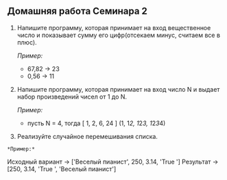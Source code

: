 ## Домашняя работа Семинара 2

1. Напишите программу, которая принимает на вход вещественное число и показывает 
сумму его цифр(отсекаем минус, считаем все в плюс).
    
    *Пример:*
    
    - 67,82 -> 23
    - 0,56 -> 11
2. Напишите программу, которая принимает на вход число N и выдает 
набор произведений чисел от 1 до N.
    
    *Пример:*
    
    - пусть N = 4, тогда [ 1, 2, 6, 24 ] (1, 1*2, 1*2*3, 1*2*3*4)


3.    Реализуйте случайное перемешивания списка.

    *Пример:*

   Исходный вариант -> ['Веселый пианист', 250, 3.14, 'True ']
   Результат -> [250, 3.14, 'True ', 'Веселый пианист']